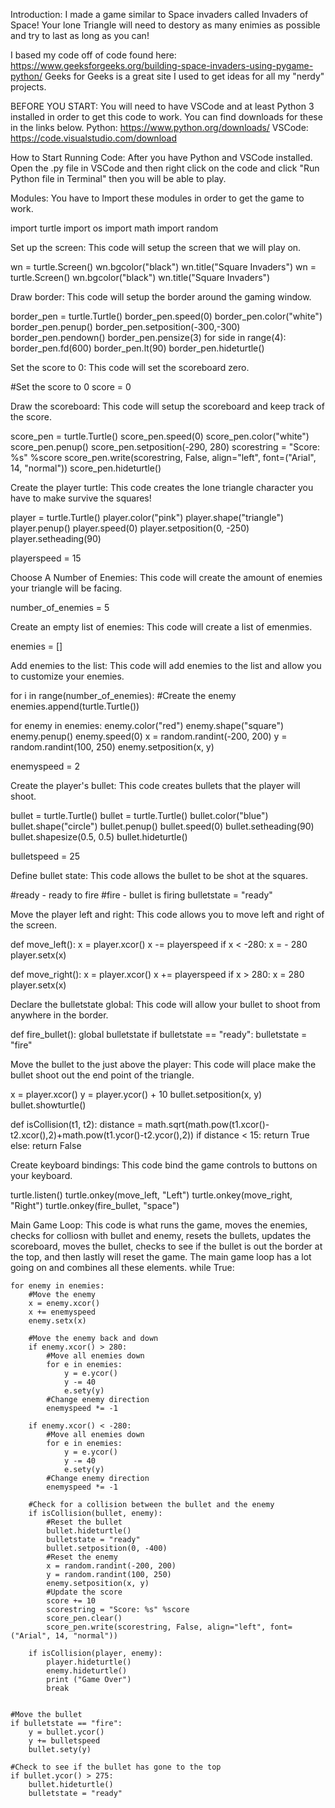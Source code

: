 Introduction:
I made a game similar to Space invaders called Invaders of Space! Your lone Triangle will need to destory as many enimies as possible and try to last as long as you can!

I based my code off of code found here: https://www.geeksforgeeks.org/building-space-invaders-using-pygame-python/
Geeks for Geeks is a great site I used to get ideas for all my "nerdy" projects.

BEFORE YOU START:
You will need to have VSCode and at least Python 3 installed in order to get this code to work. You can find downloads for these in the links below. Python: https://www.python.org/downloads/ VSCode: https://code.visualstudio.com/download

How to Start Running Code:
After you have Python and VSCode installed. Open the .py file in VSCode and then right click on the code and click "Run Python file in Terminal" then you will be able to play.

Modules:
You have to Import these modules in order to get the game to work.

import turtle
import os
import math
import random

Set up the screen:
This code will setup the screen that we will play on.

wn = turtle.Screen()
wn.bgcolor("black")
wn.title("Square Invaders")
wn = turtle.Screen()
wn.bgcolor("black")
wn.title("Square Invaders")

Draw border:
This code will setup the border around the gaming window.

border_pen = turtle.Turtle()
border_pen.speed(0)
border_pen.color("white")
border_pen.penup()
border_pen.setposition(-300,-300)
border_pen.pendown()
border_pen.pensize(3)
for side in range(4):
	border_pen.fd(600)
	border_pen.lt(90)
border_pen.hideturtle()	

Set the score to 0:
This code will set the scoreboard zero.

#Set the score to 0
score = 0

Draw the scoreboard:
This code will setup the scoreboard and keep track of the score.

score_pen = turtle.Turtle()
score_pen.speed(0)
score_pen.color("white")
score_pen.penup()
score_pen.setposition(-290, 280)
scorestring = "Score: %s" %score
score_pen.write(scorestring, False, align="left", font=("Arial", 14, "normal"))
score_pen.hideturtle()

Create the player turtle:
This code creates the lone triangle character you have to make survive the squares!

player = turtle.Turtle()
player.color("pink")
player.shape("triangle")
player.penup()
player.speed(0)
player.setposition(0, -250)
player.setheading(90)

playerspeed = 15

Choose A Number of Enemies:
This code will create the amount of enemies your triangle will be facing.

number_of_enemies = 5

Create an empty list of enemies:
This code will create a list of emenmies.

enemies = []

Add enemies to the list:
This code will add enemies to the list and allow you to customize your enemies.

for i in range(number_of_enemies):
	#Create the enemy
	enemies.append(turtle.Turtle())

for enemy in enemies:
	enemy.color("red")
	enemy.shape("square")
	enemy.penup()
	enemy.speed(0)
	x = random.randint(-200, 200)
	y = random.randint(100, 250)
	enemy.setposition(x, y)

enemyspeed = 2

Create the player's bullet:
This code creates bullets that the player will shoot.

bullet = turtle.Turtle()
bullet = turtle.Turtle()
bullet.color("blue")
bullet.shape("circle")
bullet.penup()
bullet.speed(0)
bullet.setheading(90)
bullet.shapesize(0.5, 0.5)
bullet.hideturtle()

bulletspeed = 25

Define bullet state:
This code allows the bullet to be shot at the squares.

#ready - ready to fire
#fire - bullet is firing
bulletstate = "ready"


Move the player left and right:
This code allows you to move left and right of the screen.

def move_left():
	x = player.xcor()
	x -= playerspeed
	if x < -280:
		x = - 280
	player.setx(x)
	
def move_right():
	x = player.xcor()
	x += playerspeed
	if x > 280:
		x = 280
	player.setx(x)
  
Declare the bulletstate global:
This code will allow your bullet to shoot from anywhere in the border.	

def fire_bullet():
	global bulletstate
	if bulletstate == "ready":
		bulletstate = "fire"
    
Move the bullet to the just above the player:
This code will place make the bullet shoot out the end point of the triangle.

x = player.xcor()
y = player.ycor() + 10
bullet.setposition(x, y)
bullet.showturtle()

def isCollision(t1, t2):
	distance = math.sqrt(math.pow(t1.xcor()-t2.xcor(),2)+math.pow(t1.ycor()-t2.ycor(),2))
	if distance < 15:
		return True
	else:
		return False
    
Create keyboard bindings:
This code bind the game controls to buttons on your keyboard.

turtle.listen()
turtle.onkey(move_left, "Left")
turtle.onkey(move_right, "Right")
turtle.onkey(fire_bullet, "space")

Main Game Loop:
This code is what runs the game, moves the enemies, checks for colliosn with bullet and enemy, resets the bullets, updates the scoreboard, moves the bullet, checks to see if the bullet is out the border at the top, and then lastly will reset the game. The main game loop has a lot going on and combines all these elements.
while True:
	
	for enemy in enemies:
		#Move the enemy
		x = enemy.xcor()
		x += enemyspeed
		enemy.setx(x)

		#Move the enemy back and down
		if enemy.xcor() > 280:
			#Move all enemies down
			for e in enemies:
				y = e.ycor()
				y -= 40
				e.sety(y)
			#Change enemy direction
			enemyspeed *= -1
		
		if enemy.xcor() < -280:
			#Move all enemies down
			for e in enemies:
				y = e.ycor()
				y -= 40
				e.sety(y)
			#Change enemy direction
			enemyspeed *= -1
			
		#Check for a collision between the bullet and the enemy
		if isCollision(bullet, enemy):
			#Reset the bullet
			bullet.hideturtle()
			bulletstate = "ready"
			bullet.setposition(0, -400)
			#Reset the enemy
			x = random.randint(-200, 200)
			y = random.randint(100, 250)
			enemy.setposition(x, y)
			#Update the score
			score += 10
			scorestring = "Score: %s" %score
			score_pen.clear()
			score_pen.write(scorestring, False, align="left", font=("Arial", 14, "normal"))
		
		if isCollision(player, enemy):
			player.hideturtle()
			enemy.hideturtle()
			print ("Game Over")
			break

		
	#Move the bullet
	if bulletstate == "fire":
		y = bullet.ycor()
		y += bulletspeed
		bullet.sety(y)
	
	#Check to see if the bullet has gone to the top
	if bullet.ycor() > 275:
		bullet.hideturtle()
		bulletstate = "ready"
